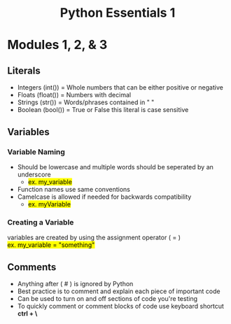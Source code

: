 #  <center> Python Essentials 1 </center>
# Modules 1, 2, & 3

## Literals
 
  - Integers (int()) = Whole numbers that can be either positive or negative
  - Floats (float()) = Numbers with decimal
  - Strings (str()) = Words/phrases contained in " "
  - Boolean (bool()) = True or False this literal is case sensitive

## Variables

### Variable Naming

- Should be lowercase and multiple words should be seperated by an underscore
  - <mark> ex. my_variable </mark>
- Function names use same conventions
- Camelcase is allowed if needed for backwards compatibility 
  - <mark> ex. myVariable </mark>

### Creating a Variable

variables are created by using the assignment operator ( = )\
<mark> ex. my_variable = "something"</mark>

## Comments

- Anything after ( # ) is ignored by Python
- Best practice is to comment and explain each piece of important code
- Can be used to turn on and off sections of code you're testing
- To quickly comment or comment blocks of code use keyboard shortcut <strong> ctrl + \ </strong>
